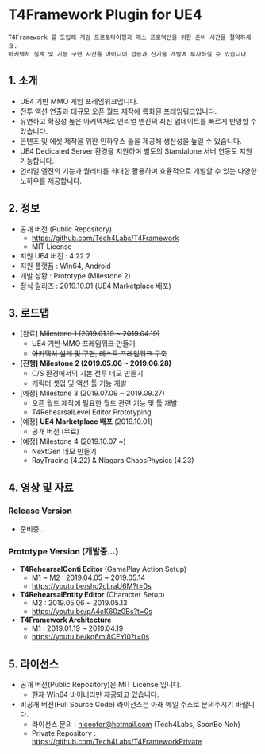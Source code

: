# T4Framework Plugin for UE4

``` 
T4Framework 를 도입해 게임 프로토타이핑과 매스 프로덕션을 위한 준비 시간을 절약하세요.
아키텍처 설계 및 기능 구현 시간을 아이디어 검증과 신기술 개발에 투자하실 수 있습니다.
```

## 1. 소개

- UE4 기반 MMO 게임 프레임워크입니다.
- 전투 액션 연출과 대규모 오픈 월드 제작에 특화된 프레임워크입니다.
- 유연하고 확장성 높은 아키텍처로 언리얼 엔진의 최신 업데이트를 빠르게 반영할 수 있습니다.
- 콘텐츠 및 에셋 제작을 위한 인하우스 툴을 제공해 생산성을 높일 수 있습니다.
- UE4 Dedicated Server 환경을 지원하며 별도의 Standalone 서버 연동도 지원 가능합니다.
- 언리얼 엔진의 기능과 퀄리티를 최대한 활용하며 효율적으로 개발할 수 있는 다양한 노하우를 제공합니다.

## 2. 정보

- 공개 버전 (Public Repository)
  - <https://github.com/Tech4Labs/T4Framework>
  - MIT License
- 지원 UE4 버전 : 4.22.2
- 지원 플랫폼 : Win64, Android
- 개발 상황 : Prototype (Milestone 2)
- 정식 릴리즈 : 2019.10.01 (UE4 Marketplace 배포)

## 3. 로드맵

- [완료] ~~Milestone 1 (2019.01.19 ~ 2019.04.19)~~
  - ~~UE4 기반 MMO 프레임워크 만들기~~
  - ~~아키텍처 설계 및 구현, 테스트 프레임워크 구축~~
- **[진행] Milestone 2 (2019.05.06 ~ 2019.06.28)**
  - C/S 환경에서의 기본 전투 데모 만들기
  - 캐릭터 셋업 및 액션 툴 기능 개발
- [예정] Milestone 3 (2019.07.09 ~ 2019.09.27)
  - 오픈 월드 제작에 필요한 월드 관련 기능 및 툴 개발
  - T4RehearsalLevel Editor Prototyping
- [예정] **UE4 Marketplace 배포** (2019.10.01)
  - 공개 버전 (무료)
- [예정] Milestone 4 (2019.10.07 ~)
  - NextGen 데모 만들기
  - RayTracing (4.22) & Niagara ChaosPhysics (4.23)

## 4. 영상 및 자료

### Release Version
- 준비중...

### Prototype Version (개발중...)
- **T4RehearsalConti Editor** (GamePlay Action Setup)
  - M1 ~ M2 : 2019.04.05 ~ 2019.05.14
  - <https://youtu.be/shc2cLraU6M?t=0s>
- **T4RehearsalEntity Editor** (Character Setup)
  - M2 : 2019.05.06 ~ 2019.05.13
  - <https://youtu.be/pA4cK60z0Bs?t=0s>
- **T4Framework Architecture**
  - M1 : 2019.01.19 ~ 2019.04.19
  - <https://youtu.be/kq6mi8CEYi0?t=0s>

## 5. 라이선스

- 공개 버전(Public Repository)은 MIT License 입니다.
  - 현재 Win64 바이너리만 제공되고 있습니다.
- 비공개 버전(Full Source Code) 라이선스는 아래 메일 주소로 문의주시기 바랍니다.
  - 라이선스 문의 : niceofer@hotmail.com (Tech4Labs, SoonBo Noh)
  - Private Repository : <https://github.com/Tech4Labs/T4FrameworkPrivate>

